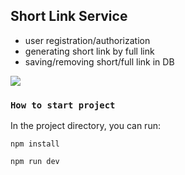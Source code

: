 ## Short Link Service

- user registration/authorization
- generating short link by full link
- saving/removing short/full link in DB

![](https://github.com/komplekt17/Edu_Projects/blob/master/gifs/short-link.gif)

### `How to start project`

In the project directory, you can run:

`npm install`

`npm run dev`
